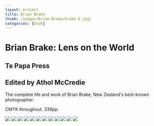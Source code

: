 ```yaml
---
layout: project
title: Brian Brake
thumb: /images/Brian-Brake/brake-0.jpg)
categories: [book]
---
```


# Brian Brake: Lens on the World

## Te Papa Press
## Edited by Athol McCredie

The complete life and work of Brian Brake, New Zealand's best-known photographer.

CMYK throughout. 336pp.

![](/images/Brian-Brake/brake-1.jpg)
![](/images/Brian-Brake/brake-2.jpg)
![](/images/Brian-Brake/brake-3.jpg)
![](/images/Brian-Brake/brake-4.jpg)
![](/images/Brian-Brake/brake-5.jpg)
![](/images/Brian-Brake/brake-6.jpg)
![](/images/Brian-Brake/brake-7.jpg)
![](/images/Brian-Brake/brake-8.jpg)
![](/images/Brian-Brake/brake-10.jpg)
![](/images/Brian-Brake/brake-11.jpg)
![](/images/Brian-Brake/brake-12.jpg)
![](/images/Brian-Brake/brake-13.jpg)